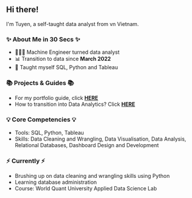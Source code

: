 ## Hi there! 

I'm Tuyen, a self-taught data analyst from vn Vietnam.

### ✨ About Me in 30 Secs ✨
- 👩🏻‍💻 Machine Engineer turned data analyst
- 📊 Transition to data since **March 2022**
- 📝 Taught myself SQL, Python and Tableau

### 📚 Projects & Guides 📚
- For my portfolio guide, click **[HERE](/)**
- How to transition into Data Analytics? Click **[HERE](/)**

### 💡 Core Competencies 💡
- Tools: SQL, Python, Tableau
- Skills: Data Cleaning and Wrangling, Data Visualisation, Data Analysis, Relational Databases, Dashboard Design and Development

### ⚡️ Currently ⚡️
- Brushing up on data cleaning and wrangling skills using Python
- Learning database administration
- Course: World Quant University Applied Data Science Lab